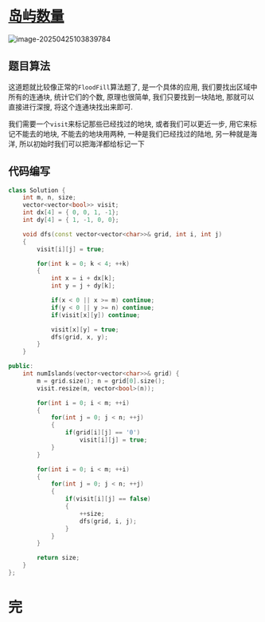 # [岛屿数量](https://leetcode.cn/problems/number-of-islands/)

![image-20250425103839784](https://md-wind.oss-cn-nanjing.aliyuncs.com/md/20250425103839928.png)

## 题目算法

这道题就比较像正常的`FloodFill`算法题了, 是一个具体的应用, 我们要找出区域中所有的连通块, 统计它们的个数, 原理也很简单, 我们只要找到一块陆地, 那就可以直接进行深搜, 将这个连通块找出来即可.

我们需要一个`visit`来标记那些已经找过的地块, 或者我们可以更近一步, 用它来标记不能去的地块, 不能去的地块用两种, 一种是我们已经找过的陆地, 另一种就是海洋, 所以初始时我们可以把海洋都给标记一下

## 代码编写

```cpp
class Solution {
    int m, n, size;
    vector<vector<bool>> visit;
    int dx[4] = { 0, 0, 1, -1};
    int dy[4] = { 1, -1, 0, 0};

    void dfs(const vector<vector<char>>& grid, int i, int j)
    {
        visit[i][j] = true;

        for(int k = 0; k < 4; ++k)
        {
            int x = i + dx[k];
            int y = j + dy[k];

            if(x < 0 || x >= m) continue;
            if(y < 0 || y >= n) continue;
            if(visit[x][y]) continue;

            visit[x][y] = true;
            dfs(grid, x, y);
        }
    } 

public:
    int numIslands(vector<vector<char>>& grid) {
        m = grid.size(); n = grid[0].size();
        visit.resize(m, vector<bool>(n));   

        for(int i = 0; i < m; ++i)
        {
            for(int j = 0; j < n; ++j)
            {
                if(grid[i][j] == '0')
                    visit[i][j] = true;
            }
        }

        for(int i = 0; i < m; ++i)
        {
            for(int j = 0; j < n; ++j)
            {
                if(visit[i][j] == false)
                {
                    ++size;
                    dfs(grid, i, j);
                }
            }
        }

        return size;
    }
};
```

# 完
